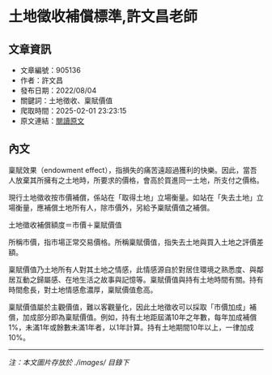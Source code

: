 # 土地徵收補償標準,許文昌老師

## 文章資訊
- 文章編號：905136
- 作者：許文昌
- 發布日期：2022/08/04
- 關鍵詞：土地徵收、稟賦價值
- 爬取時間：2025-02-01 23:23:15
- 原文連結：[閱讀原文](https://real-estate.get.com.tw/Columns/detail.aspx?no=905136)

## 內文


稟賦效果（endowment effect），指損失的痛苦遠超過獲利的快樂。因此，當吾人放棄其所擁有之土地時，所要求的價格，會高於買進同一土地，所支付之價格。


現行土地徵收按市價補償，係站在「取得土地」立場衡量。如站在「失去土地」立場衡量，應補償土地所有人，除市價外，另給予稟賦價值之補償。


土地徵收補償額度＝市價＋稟賦價值


所稱市價，指市場正常交易價格。所稱稟賦價值，指失去土地與買入土地之評價差額。


稟賦價值乃土地所有人對其土地之情感，此情感源自於對居住環境之熟悉度、與鄰居互動之歸屬感、在地生活之故事與記憶等。稟賦價值與持有土地時間有關。持有時間愈長，對土地情感愈濃厚，稟賦價值愈高。


稟賦價值屬於主觀價值，難以客觀量化，因此土地徵收可以採取「市價加成」補償，加成部分即為稟賦價值。例如，持有土地距屆滿10年之年數，每年加成補償1%，未滿1年或餘數未滿1年者，以1年計算。持有土地期間10年以上，一律加成10%。

---
*注：本文圖片存放於 ./images/ 目錄下*
